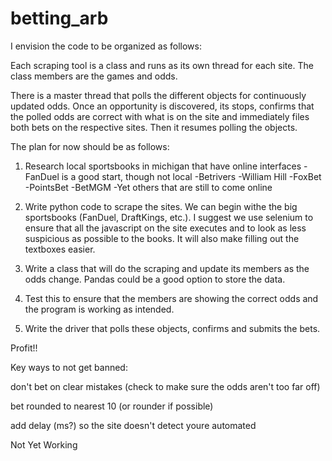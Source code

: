 # betting_arb

I envision the code to be organized as follows: 

Each scraping tool is a class and runs as its own thread for each site. The class members are the games and odds.

There is a master thread that polls the different objects for continuously updated odds. Once an opportunity is discovered, its stops, confirms that the polled odds are correct with what is on the site and immediately files both bets on the respective sites. Then it resumes polling the objects.

The plan for now should be as follows:

1. Research local sportsbooks in michigan that have online interfaces
  -FanDuel is a good start, though not local
  -Betrivers
  -William Hill
  -FoxBet
  -PointsBet
  -BetMGM
  -Yet others that are still to come online
  
2. Write python code to scrape the sites. We can begin withe the big sportsbooks (FanDuel, DraftKings, etc.). I suggest we use selenium to ensure that all the javascript on the site executes and to look as less suspicious as possible to the books. It will also make filling out the textboxes easier.

3. Write a class that will do the scraping and update its members as the odds change. Pandas could be a good option to store the data.

4. Test this to ensure that the members are showing the correct odds and the program is working as intended.

4. Write the driver that polls these objects, confirms and submits the bets.

Profit!!

Key ways to not get banned:

don't bet on clear mistakes (check to make sure the odds aren't too far off)

bet rounded to nearest 10 (or rounder if possible)

add delay (ms?) so the site doesn't detect youre automated

Not Yet Working
